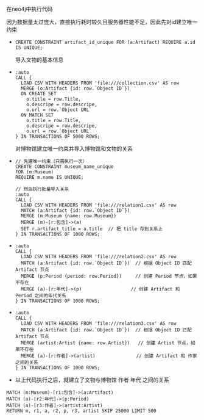 在neo4j中执行代码

​		因为数据量太过庞大，直接执行耗时较久且服务器性能不足，因此先对id建立唯一约束

- ```cypher
  CREATE CONSTRAINT artifact_id_unique FOR (a:Artifact) REQUIRE a.id IS UNIQUE;
  ```

  导入文物的基本信息

- ```cypher
  :auto
  CALL {
    LOAD CSV WITH HEADERS FROM 'file:///collection.csv' AS row
    MERGE (o:Artifact {id: row.`Object ID`})
    ON CREATE SET 
      o.title = row.Title,
      o.descripe = row.descripe,
      o.url = row.`Object URL`
    ON MATCH SET 
      o.title = row.Title,
      o.descripe = row.descripe,
      o.url = row.`Object URL`
  } IN TRANSACTIONS OF 5000 ROWS;
  ```

  对博物馆建立唯一约束并导入博物馆和文物的关系 

- ```cypher
  // 先建唯一约束（只需执行一次）
  CREATE CONSTRAINT museum_name_unique 
  FOR (m:Museum) 
  REQUIRE m.name IS UNIQUE;
  
  // 然后执行批量导入关系
  :auto
  CALL {
    LOAD CSV WITH HEADERS FROM 'file:///relation1.csv' AS row
    MATCH (a:Artifact {id: row.`Object ID`})
    MERGE (m:Museum {name: row.Museum})
    MERGE (m)-[r:包含]->(a)
    SET r.artifact_title = a.title  // 把 title 存到关系上
  } IN TRANSACTIONS OF 1000 ROWS;
  
  ```

- ```cypher
  :auto
  CALL {
    LOAD CSV WITH HEADERS FROM 'file:///relation2.csv' AS row
    MATCH (a:Artifact {id: row.`Object ID`})  // 根据 Object ID 匹配 Artifact 节点
    MERGE (p:Period {period: row.Period})     // 创建 Period 节点，如果不存在
    MERGE (a)-[r:年代]->(p)                  // 创建 Artifact 和 Period 之间的年代关系
  } IN TRANSACTIONS OF 1000 ROWS;
  
  ```

- ```cypher
  :auto
  CALL {
    LOAD CSV WITH HEADERS FROM 'file:///relation3.csv' AS row
    MATCH (a:Artifact {id: row.`Object ID`})  // 根据 Object ID 匹配 Artifact 节点
    MERGE (artist:Artist {name: row.Artist})   // 创建 Artist 节点，如果不存在
    MERGE (a)-[r:作者]->(artist)               // 创建 Artifact 和 作家 之间的关系
  } IN TRANSACTIONS OF 1000 ROWS;
  ```

- 以上代码执行之后，就建立了文物与博物馆 作者 年代 之间的关系

```cypher
MATCH (m:Museum)-[r1:包含]->(a:Artifact)
MATCH (a)-[r2:年代]->(p:Period)
MATCH (a)-[r3:作者]->(artist:Artist)
RETURN m, r1, a, r2, p, r3, artist SKIP 25000 LIMIT 500
```











